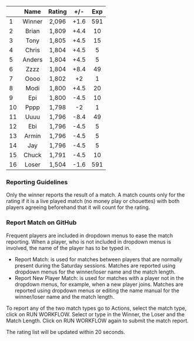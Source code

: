 | |Name|Rating|+/-|Exp|
|-|:--:|:----:|:-:|:-:|
|1|Winner|2,096|+1.6|591|
|2|Brian|1,809|+4.4|10|
|3|Tony|1,805|+4.5|15|
|4|Chris|1,804|+4.5|5|
|5|Anders|1,804|+4.5|5|
|6|Zzzz|1,804|+8.4|49|
|7|Oooo|1,802|+2|1|
|8|Modi|1,800|+4.5|20|
|9|Epi|1,800|-4.5|10|
|10|Pppp|1,798|-2|1|
|11|Uuuu|1,796|-8.4|49|
|12|Ebi|1,796|-4.5|5|
|13|Armin|1,796|-4.5|5|
|14|Jay|1,796|-4.5|5|
|15|Chuck|1,791|-4.5|10|
|16|Loser|1,504|-1.6|591|


### Reporting Guidelines

Only the winner reports the result of a match.
A match counts only for the rating if it is a live played match (no money play or chouettes)
with both players agreeing beforehand that it will count for the rating.


### Report Match on GitHub

Frequent players are included in dropdown menus to ease the match reporting.
When a player, who is not included in dropdown menus is involved, the name of the player has to be typed in.

- Report Match:  is used for matches between players that are normally present during the Saturday sessions.
  Matches are reported using dropdown menus for the winner/loser name and the match length.
- Report New Player Match:  is used for matches with a player not in the dropdown menus, for example, when a new player joins.
  Matches are reported using dropdown menus or editing the name manual for the winner/loser name and the match length.

To report any of the two match types go to Actions, select the match type, click on RUN WORKFLOW.
Select or type in the Winner, the Loser and the Match Length.
Click on RUN WORKFLOW again to submit the match report.

The rating list will be updated within 20 seconds.
